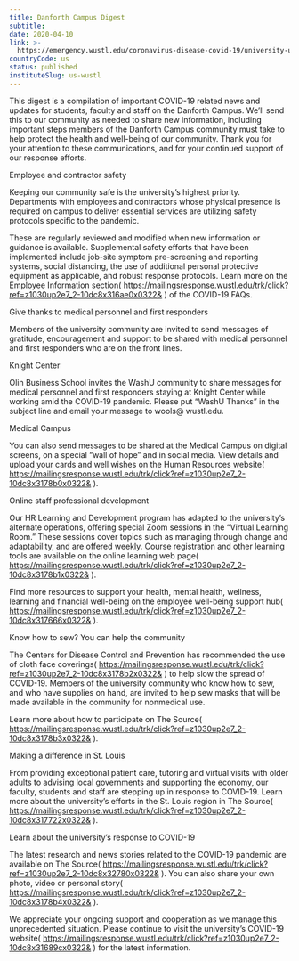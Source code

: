 ```yaml
---
title: Danforth Campus Digest
subtitle: 
date: 2020-04-10
link: >-
  https://emergency.wustl.edu/coronavirus-disease-covid-19/university-updates/
countryCode: us
status: published
instituteSlug: us-wustl
---
```

This digest is a compilation of important COVID-19 related news and updates for students, faculty and staff on the Danforth Campus. We’ll send this to our community as needed to share new information, including important steps members of the Danforth Campus community must take to help protect the health and well-being of our community. Thank you for your attention to these communications, and for your continued support of our response efforts.

Employee and contractor safety

Keeping our community safe is the university’s highest priority. Departments with employees and contractors whose physical presence is required on campus to deliver essential services are utilizing safety protocols specific to the pandemic.

These are regularly reviewed and modified when new information or guidance is available. Supplemental safety efforts that have been implemented include job-site symptom pre-screening and reporting systems, social distancing, the use of additional personal protective equipment as applicable, and robust response protocols. Learn more on the Employee Information section( https://mailingsresponse.wustl.edu/trk/click?ref=z1030up2e7_2-10dc8x316ae0x0322& ) of the COVID-19 FAQs.

Give thanks to medical personnel and first responders

Members of the university community are invited to send messages of gratitude, encouragement and support to be shared with medical personnel and first responders who are on the front lines.

Knight Center

Olin Business School invites the WashU community to share messages for medical personnel and first responders staying at Knight Center while working amid the COVID-19 pandemic. Please put “WashU Thanks” in the subject line and email your message to wools@ wustl.edu.

Medical Campus

You can also send messages to be shared at the Medical Campus on digital screens, on a special “wall of hope” and in social media. View details and upload your cards and well wishes on the Human Resources website( https://mailingsresponse.wustl.edu/trk/click?ref=z1030up2e7_2-10dc8x3178b0x0322& ).

Online staff professional development

Our HR Learning and Development program has adapted to the university’s alternate operations, offering special Zoom sessions in the “Virtual Learning Room.” These sessions cover topics such as managing through change and adaptability, and are offered weekly. Course registration and other learning tools are available on the online learning web page( https://mailingsresponse.wustl.edu/trk/click?ref=z1030up2e7_2-10dc8x3178b1x0322& ).

Find more resources to support your health, mental health, wellness, learning and financial well-being on the employee well-being support hub( https://mailingsresponse.wustl.edu/trk/click?ref=z1030up2e7_2-10dc8x317666x0322& ).

Know how to sew? You can help the community

The Centers for Disease Control and Prevention has recommended the use of cloth face coverings( https://mailingsresponse.wustl.edu/trk/click?ref=z1030up2e7_2-10dc8x3178b2x0322& ) to help slow the spread of COVID-19. Members of the university community who know how to sew, and who have supplies on hand, are invited to help sew masks that will be made available in the community for nonmedical use.

Learn more about how to participate on The Source( https://mailingsresponse.wustl.edu/trk/click?ref=z1030up2e7_2-10dc8x3178b3x0322& ).

Making a difference in St. Louis

From providing exceptional patient care, tutoring and virtual visits with older adults to advising local governments and supporting the economy, our faculty, students and staff are stepping up in response to COVID-19. Learn more about the university’s efforts in the St. Louis region in The Source( https://mailingsresponse.wustl.edu/trk/click?ref=z1030up2e7_2-10dc8x317722x0322& ).

Learn about the university’s response to COVID-19

The latest research and news stories related to the COVID-19 pandemic are available on The Source( https://mailingsresponse.wustl.edu/trk/click?ref=z1030up2e7_2-10dc8x32780x0322& ). You can also share your own photo, video or personal story( https://mailingsresponse.wustl.edu/trk/click?ref=z1030up2e7_2-10dc8x3178b4x0322& ).

We appreciate your ongoing support and cooperation as we manage this unprecedented situation. Please continue to visit the university’s COVID-19 website( https://mailingsresponse.wustl.edu/trk/click?ref=z1030up2e7_2-10dc8x31689cx0322& ) for the latest information.